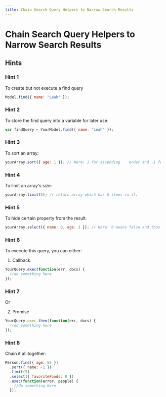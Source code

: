```yaml
---
title: Chain Search Query Helpers to Narrow Search Results
---
```

# Chain Search Query Helpers to Narrow Search Results

## Hints

### Hint 1
To create but not execute a find query
```javascript
Model.find({ name: "Leah" });
```

### Hint 2
To store the find query into a variable for later use:
```javascript
var findQuery = YourModel.find({ name: "Leah" });
```

### Hint 3
To sort an array:<br>
```javascript
yourArray.sort({ age: 1 }); // Here: 1 for ascending	order and -1 for descending order.
```

### Hint 4
To limit an array's size:
```javascript
yourArray.limit(5); // return array which has 5 items in it.
```

### Hint 5
To hide certain property from the result:
```javascript
yourArray.select({ name: 0, age: 1 }); // Here: 0 means false and thus hide name property; 1 means true so age property will show.
```
### Hint 6
To execute this query, you can either:
1. Callback:
```javascript
YourQuery.exec(function(err, docs) {
  //do something here
});
```
### Hint 7
Or

2. Promise
```javascript
YourQuery.exec.then(function(err, docs) {
  //do something here
});
```

### Hint 8
Chain it all together:
```javascript
Person.find({ age: 55 })
  .sort({ name: -1 })
  .limit(5)
  .select({ favoriteFoods: 0 })
  .exec(function(error, people) {
    //do something here
  });
```
